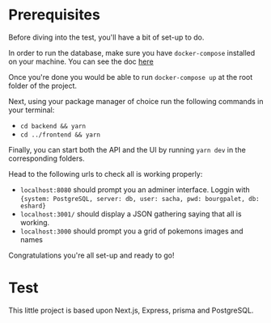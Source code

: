 # Prerequisites

Before diving into the test, you'll have a bit of set-up to do.

In order to run the database, make sure you have `docker-compose` installed on your machine. You can see the doc [here](https://docs.docker.com/compose/install/)

Once you're done you would be able to run `docker-compose up` at the root folder of the project.

Next, using your package manager of choice run the following commands in your terminal:
- `cd backend && yarn`
- `cd ../frontend && yarn`

Finally, you can start both the API and the UI by running `yarn dev` in the corresponding folders.

Head to the following urls to check all is working properly:
- `localhost:8080` should prompt you an adminer interface. Loggin with `{system: PostgreSQL, server: db, user: sacha, pwd: bourgpalet, db: eshard}`
- `localhost:3001/` should display a JSON gathering saying that all is working.
- `localhost:3000` should prompt you a grid of pokemons images and names

Congratulations you're all set-up and ready to go!

# Test

This little project is based upon Next.js, Express, prisma and PostgreSQL.